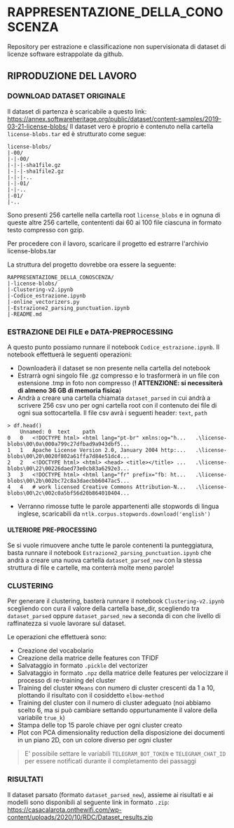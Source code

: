 # RAPPRESENTAZIONE_DELLA_CONOSCENZA
Repository per estrazione e classificazione non supervisionata di dataset di licenze software estrappolate da github.

## RIPRODUZIONE DEL LAVORO
### DOWNLOAD DATASET ORIGINALE
Il dataset di partenza è scaricabile a questo link: https://annex.softwareheritage.org/public/dataset/content-samples/2019-03-21-license-blobs/
Il dataset vero è proprio è contenuto nella cartella `license-blobs.tar` ed è strutturato come segue:

```
license-blobs/
|-00/
|-|-00/
|-|-|-sha1file.gz
|-|-|-sha1file2.gz
|-|-|-..
|-|-01/
|-|-..
|-01/
|-..
```
Sono presenti 256 cartelle nella cartella root `license_blobs` e in ognuna di queste altre 256 cartelle, contententi dai 60 ai 100 file ciascuna in formato testo compresso con gzip.

Per procedere con il lavoro, scaricare il progetto ed estrarre l'archivio license-blobs.tar

La struttura del progetto dovrebbe ora essere la seguente:
```
RAPPRESENTAZIONE_DELLA_CONOSCENZA/
|-license-blobs/
|-Clustering-v2.ipynb
|-Codice_estrazione.ipynb
|-online_vectorizers.py
|-Estrazione2_parsing_punctuation.ipynb
|-README.md
```
### ESTRAZIONE DEI FILE e DATA-PREPROCESSING
A questo punto possiamo runnare il notebook `Codice_estrazione.ipynb`.
Il notebook effettuerà le seguenti operazioni:
 - Downloaderà il dataset se non presente nella cartella del notebook
 - Estrarrà ogni singolo file .gz compresso e lo trasformerà in un file con estensione .tmp in foto non compresso (**! ATTENZIONE: si necessiterà di almeno 36 GB di memoria fisica**)
 - Andrà a creare una cartella chiamata `dataset_parsed` in cui andrà a scrivere 256 csv uno per ogni cartella root con il contenuto dei file di ogni sua sottocartella.
Il file csv avrà i seguenti header: `text`, `path`
```
> df.head()
	Unnamed: 0	text	path
0	0	<!DOCTYPE html> <html lang="pt-br" xmlns:og="h...	.\license-blobs\00\0a\000a799c27dfbad9a943dbf5...
1	1	Apache License Version 2.0, January 2004 http:...	.\license-blobs\00\20\0020f802a61ffa7d84e51dc4...
2	2	<!DOCTYPE html> <html> <head> <title></title> ...	.\license-blobs\00\22\00226daed73e0cb83a6292e3...
3	3	<!DOCTYPE html> <html lang="fr" prefix="fb: ht...	.\license-blobs\00\2b\002bc72c8a3daecbb6047ac5...
4	4	# work licensed Creative Commons Attribution-N...	.\license-blobs\00\2c\002c0a5bf56d20b864010404...
```
- Verranno rimosse tutte le parole appartenenti alle stopwords di lingua inglese, scaricabili da `ntlk.corpus.stopwords.download('english')`

#### ULTERIORE PRE-PROCESSING
Se si vuole rimuovere anche tutte le parole contenenti la punteggiatura, basta runnare il notebook `Estrazione2_parsing_punctuation.ipynb` che andrà a creare una nuova cartella `dataset_parsed_new` con la stessa struttura di file e cartelle, ma conterrà molte meno parole!

### CLUSTERING
Per generare il clustering, basterà runnare il notebook `Clustering-v2.ipynb` scegliendo con cura il valore della cartella base_dir, scegliendo tra `dataset_parsed` oppure `dataset_parsed_new` a seconda di con che livello di raffinatezza si vuole lavorare sul dataset.

Le operazioni che effettuerà sono:
 - Creazione del vocabolario
 - Creazione della matrice delle features con TFIDF
 - Salvataggio in formato `.pickle` del vectorizer
 - Salvataggio in formato `.npz` della matrice delle features per velocizzare il processo di re-training del cluster
 - Training del cluster `KMeans` con numero di cluster crescenti da 1 a 10, plottando il risultato con il cosiddetto `elbow-method`
 - Training del cluster con il numero di cluster adeguato (noi abbiamo scelto 6, ma si può cambiare settando oppurtunamente il valore della variabile `true_k`)
 - Stampa delle top 15 parole chiave per ogni cluster creato
 - Plot con PCA dimensionality reduction della disposizione dei documenti in un piano 2D, con un colore diverso per ogni cluster
 
> E' possibile settare le variabili `TELEGRAM_BOT_TOKEN` e `TELEGRAM_CHAT_ID` per essere notificati durante il completamento dei passaggi

### RISULTATI
Il dataset parsato (formato `dataset_parsed_new`), assieme ai risultati e ai modelli sono disponibili al seguente link in formato `.zip`:
https://casacalarota.onthewifi.com/wp-content/uploads/2020/10/RDC/Dataset_results.zip
